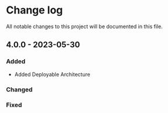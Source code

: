 # Change log

All notable changes to this project will be documented in this file.

## 4.0.0 - 2023-05-30

### Added

* Added Deployable Architecture

### Changed

### Fixed

